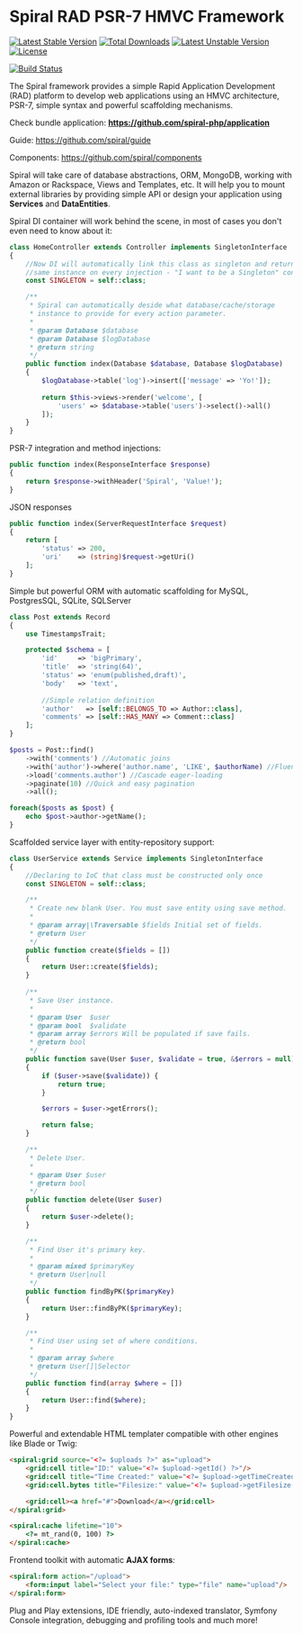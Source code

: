 Spiral RAD PSR-7 HMVC Framework
=======================
[![Latest Stable Version](https://poser.pugx.org/spiral/framework/v/stable)](https://packagist.org/packages/spiral/framework) [![Total Downloads](https://poser.pugx.org/spiral/framework/downloads)](https://packagist.org/packages/spiral/framework) [![Latest Unstable Version](https://poser.pugx.org/spiral/framework/v/unstable)](https://packagist.org/packages/spiral/framework) [![License](https://poser.pugx.org/spiral/framework/license)](https://packagist.org/packages/spiral/framework)

[![Build Status](https://travis-ci.org/spiral/spiral.svg?branch=master)](https://travis-ci.org/spiral/spiral)

The Spiral framework provides a simple Rapid Application Development (RAD) platform to develop web applications using an HMVC architecture, PSR-7, simple syntax and powerful scaffolding mechanisms.

Check bundle application: **https://github.com/spiral-php/application**

Guide: https://github.com/spiral/guide

Components: https://github.com/spiral/components

Spiral will take care of database abstractions, ORM, MongoDB, working with Amazon or Rackspace, Views and Templates, etc.
It will help you to mount external libraries by providing simple API or design your application using **Services** and **DataEntities**.

Spiral DI container will work behind the scene, in most of cases you don't even need to know about it:

```php
class HomeController extends Controller implements SingletonInterface
{
    //Now DI will automatically link this class as singleton and return 
    //same instance on every injection - "I want to be a Singleton" constant.
    const SINGLETON = self::class;

    /**
     * Spiral can automatically deside what database/cache/storage
     * instance to provide for every action parameter.
     *
     * @param Database $database
     * @param Database $logDatabase
     * @return string
     */
    public function index(Database $database, Database $logDatabase)
    {
        $logDatabase->table('log')->insert(['message' => 'Yo!']);
    
        return $this->views->render('welcome', [
            'users' => $database->table('users')->select()->all()
        ]);
    }
}
```

PSR-7 integration and method injections:

```php
public function index(ResponseInterface $response)
{
    return $response->withHeader('Spiral', 'Value!');
}
```

JSON responses

```php
public function index(ServerRequestInterface $request)
{
    return [
        'status' => 200,
        'uri'    => (string)$request->getUri()
    ];
}
```

Simple but powerful ORM with automatic scaffolding for MySQL, PostgresSQL, SQLite, SQLServer

```php
class Post extends Record 
{
    use TimestampsTrait;

    protected $schema = [
        'id'     => 'bigPrimary',
        'title'  => 'string(64)',
        'status' => 'enum(published,draft)',
        'body'   => 'text',
        
        //Simple relation definition
        'author'   => [self::BELONGS_TO => Author::class],
        'comments' => [self::HAS_MANY => Comment::class]
    ];
}
```

```php
$posts = Post::find()
    ->with('comments') //Automatic joins
    ->with('author')->where('author.name', 'LIKE', $authorName) //Fluent
    ->load('comments.author') //Cascade eager-loading
    ->paginate(10) //Quick and easy pagination
    ->all();

foreach($posts as $post) {
    echo $post->author->getName();
}
```

Scaffolded service layer with entity-repository support:

```php
class UserService extends Service implements SingletonInterface
{
    //Declaring to IoC that class must be constructed only once
    const SINGLETON = self::class;

    /**
     * Create new blank User. You must save entity using save method.
     *
     * @param array|\Traversable $fields Initial set of fields.
     * @return User
     */
    public function create($fields = [])
    {
        return User::create($fields);
    }
        
    /**
     * Save User instance.
     *
     * @param User  $user
     * @param bool  $validate
     * @param array $errors Will be populated if save fails.
     * @return bool
     */
    public function save(User $user, $validate = true, &$errors = null)
    {
        if ($user->save($validate)) {
            return true;
        }

        $errors = $user->getErrors();

        return false;
    }

    /**
     * Delete User.
     *
     * @param User $user
     * @return bool
     */
    public function delete(User $user)
    {
        return $user->delete();
    }

    /**
     * Find User it's primary key.
     *
     * @param mixed $primaryKey
     * @return User|null
     */
    public function findByPK($primaryKey)
    {
        return User::findByPK($primaryKey);
    }

    /**
     * Find User using set of where conditions.
     *
     * @param array $where
     * @return User[]|Selector
     */
    public function find(array $where = [])
    {
        return User::find($where);
    }
}
```

Powerful and extendable HTML templater compatible with other engines like Blade or Twig:

```html
<spiral:grid source="<?= $uploads ?>" as="upload">
    <grid:cell title="ID:" value="<?= $upload->getId() ?>"/>
    <grid:cell title="Time Created:" value="<?= $upload->getTimeCreated() ?>"/>
    <grid:cell.bytes title="Filesize:" value="<?= $upload->getFilesize() ?>"/>

    <grid:cell><a href="#">Download</a></grid:cell>
</spiral:grid>

<spiral:cache lifetime="10">
    <?= mt_rand(0, 100) ?>
</spiral:cache>
```

Frontend toolkit with automatic **AJAX forms**:

```html
<spiral:form action="/upload">
    <form:input label="Select your file:" type="file" name="upload"/>
</spiral:form>
```

Plug and Play extensions, IDE friendly, auto-indexed translator, Symfony Console integration, debugging and profiling tools and much more!
